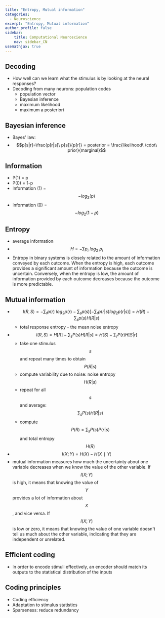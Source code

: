 ```yaml
---
title: "Entropy, Mutual information"
categories:
  - Neuroscience 
excerpt: "Entropy, Mutual information"
author_profile: false
sidebar:
    title: Computational Neuroscience
    nav: sidebar_CN
usemathjax: true
---
```



## Decoding

- How well can we learn what the stimulus is by looking at the neural responses?
- Decoding from many neurons: population codes
  - population vector
  - Bayesian inference
  - maximum likelihood
  - maximum a posteriori

## Bayesian inference

- Bayes' law:
- $$p[s|r]=\frac{p[r|s]\ p[s]}{p[r]} = posterior = \frac{likelihood\ \cdot\ prior}{marginal}$$

## Information

- P(1) = p
- P(0) = 1-p
- Information (1) = $$-log_{2}(p)$$
- Information (0) = $$-log_{2}(1-p)$$

## Entropy

- average information
- $$H = -\sum p_{i} \ log_{2}\ {p_{i}}$$
- Entropy in binary systems is closely related to the amount of information conveyed by each outcome. When the entropy is high, each outcome provides a significant amount of information because the outcome is uncertain. Conversely, when the entropy is low, the amount of information provided by each outcome decreases because the outcome is more predictable.

## Mutual information

- $$I(R,S) = -\sum_{r} p(r) \ log_{2}p(r) - \sum_{s} p(s)[-\sum_{r}p(r|s)log_{2}p(r|s)]=H(R)-\sum_{s}p(s)H(R|s)$$
  - total response entropy - the mean noise entropy
- $$I(R,S)=H[R]-\sum_{s}P(s)H[R|s]=H[S]-\sum_{r}P(r)H[S|r]$$
  - take one stimulus $$s$$ and repeat many times to obtain $$P(R|s)$$
  - compute variability due to noise: noise entropy $$H(R|s)$$
  - repeat for all $$s$$ and average: $$\sum_{s}P(s)H(R|s)$$
  - compute $$P(R)=\sum_{s}P(s)P(r|s)$$ and total entropy $$H(R)$$
- $$I(X;Y)=H(X)−H(X∣Y)$$
- mutual information measures how much the uncertainty about one variable decreases when we know the value of the other variable. If $$I(X;Y)$$ is high, it means that knowing the value of $$Y$$ provides a lot of information about $$X$$, and vice versa. If $$I(X;Y)$$ is low or zero, it means that knowing the value of one variable doesn't tell us much about the other variable, indicating that they are independent or unrelated.

## Efficient coding

- In order to encode stimuli effectively, an encoder should match its outputs to the statistical distribution of the inputs

## Coding principles

- Coding efficiency
- Adaptation to stimulus statistics
- Sparseness: reduce redundancy
